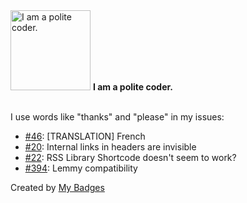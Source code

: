<img src="https://github.com/my-badges/my-badges/blob/master/src/all-badges/polite-coder/polite-coder.png?raw=true" alt="I am a polite coder." title="I am a polite coder." width="128">
<strong>I am a polite coder.</strong>
<br><br>

I use words like "thanks" and "please" in my issues:

- <a href="https://github.com/Sav22999/common-voice-android/issues/46">#46</a>: [TRANSLATION] French
- <a href="https://github.com/Emrie-Candera/Bubble-Space-Theme/issues/20">#20</a>: Internal links in headers are invisible
- <a href="https://github.com/ylefebvre/link-library/issues/22">#22</a>: RSS Library Shortcode doesn't seem to work?
- <a href="https://github.com/Automattic/wordpress-activitypub/issues/394">#394</a>: Lemmy compatibility


Created by <a href="https://github.com/my-badges/my-badges">My Badges</a>